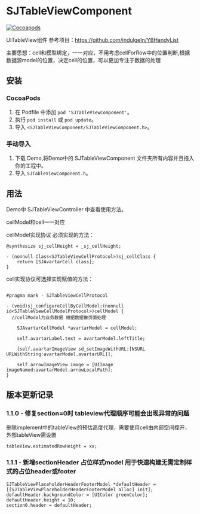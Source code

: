 # SJTableViewComponent

[![Cocoapods](https://img.shields.io/cocoapods/v/SJTableViewComponent)](https://cocoapods.org/pods/SJTableViewComponent)&nbsp;


UITableView组件
参考项目：https://github.com/indulgeIn/YBHandyList

主要思想：cell和模型绑定，一一对应，不用考虑cellForRow中的位置判断,根据数据源model的位置，决定cell的位置，可以更加专注于数据的处理

## 安装

### CocoaPods

1. 在 Podfile 中添加 `pod 'SJTableViewComponent'`。
2. 执行 `pod install` 或 `pod update`。
3. 导入 `<SJTableViewComponent/SJTableViewComponent.h>`。

### 手动导入

1. 下载 Demo,将Demo中的 SJTableViewComponent 文件夹所有内容并且拖入你的工程中。
2. 导入 `SJTableViewComponent.h`。

## 用法

Demo中 SJTableViewController 中查看使用方法。

cellModel和cell一一对应

cellModel实现<SJTableViewCellModelProtocol>协议 必须实现的方法：

```
@synthesize sj_cellHeight = _sj_cellHeight;

- (nonnull Class<SJTableViewCellProtocol>)sj_cellClass {
	return [SJAvartarCell class];
}

```

cell实现<SJTableViewCellProtocol>协议可选择实现赋值的方法：

```

#pragma mark - SJTableViewCellProtocol

- (void)sj_configureCellByCellModel:(nonnull id<SJTableViewCellModelProtocol>)cellModel {	
  //cellModel为业务数据 根据数据做页面处理
  
	SJAvartarCellModel *avartarModel = cellModel;
	
	self.avartarLabel.text = avartarModel.leftTitle;
	
	[self.avartarImageView sd_setImageWithURL:[NSURL URLWithString:avartarModel.avartarURL]];
	
	self.arrowImageView.image = [UIImage imageNamed:avartarModel.arrowLocalPath];
}

```

## 版本更新记录

### 1.1.0 - 修复section=0时 tableview代理顺序可能会出现异常的问题
删除implement中的tableView的预估高度代理，需要使用cell由内部空间撑开，外部tableView需设置 
```
tableView.estimatedRowHeight = xx;
```

### 1.1.1 -  新增sectionHeader 占位样式model 用于快速构建无需定制样式的占位header或footer

```
SJTableViewPlaceholderHeaderFooterModel *defaultHeader = [[SJTableViewPlaceholderHeaderFooterModel alloc] init];
defaultHeader.backgroundColor = [UIColor greenColor];
defaultHeader.height = 10;
section0.header = defaultHeader;
```
